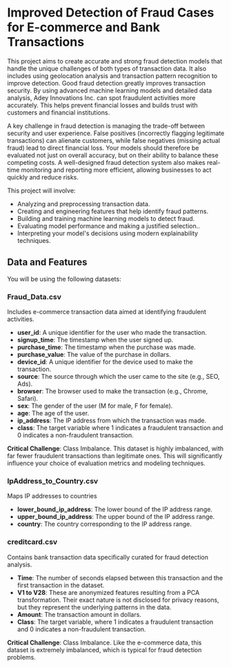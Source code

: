 # Improved Detection of Fraud Cases for E-commerce and Bank Transactions

This project aims to create accurate and strong fraud detection models that handle the unique challenges of both types of transaction data. It also includes using geolocation analysis and transaction pattern recognition to improve detection. Good fraud detection greatly improves transaction security. By using advanced machine learning models and detailed data analysis, Adey Innovations Inc. can spot fraudulent activities more accurately. This helps prevent financial losses and builds trust with customers and financial institutions.

A key challenge in fraud detection is managing the trade-off between security and user experience. False positives (incorrectly flagging legitimate transactions) can alienate customers, while false negatives (missing actual fraud) lead to direct financial loss. Your models should therefore be evaluated not just on overall accuracy, but on their ability to balance these competing costs. A well-designed fraud detection system also makes real-time monitoring and reporting more efficient, allowing businesses to act quickly and reduce risks.

This project will involve:

*   Analyzing and preprocessing transaction data.
*   Creating and engineering features that help identify fraud patterns.
*   Building and training machine learning models to detect fraud.
*   Evaluating model performance and making a justified selection..
*   Interpreting your model's decisions using modern explainability techniques.

## Data and Features

You will be using the following datasets:

### Fraud_Data.csv

Includes e-commerce transaction data aimed at identifying fraudulent activities.

*   **user_id**: A unique identifier for the user who made the transaction.
*   **signup_time**: The timestamp when the user signed up.
*   **purchase_time**: The timestamp when the purchase was made.
*   **purchase_value**: The value of the purchase in dollars.
*   **device_id**: A unique identifier for the device used to make the transaction.
*   **source**: The source through which the user came to the site (e.g., SEO, Ads).
*   **browser**: The browser used to make the transaction (e.g., Chrome, Safari).
*   **sex**: The gender of the user (M for male, F for female).
*   **age**: The age of the user.
*   **ip_address**: The IP address from which the transaction was made.
*   **class**: The target variable where 1 indicates a fraudulent transaction and 0 indicates a non-fraudulent transaction.

**Critical Challenge**: Class Imbalance. This dataset is highly imbalanced, with far fewer fraudulent transactions than legitimate ones. This will significantly influence your choice of evaluation metrics and modeling techniques.

### IpAddress_to_Country.csv

Maps IP addresses to countries

*   **lower_bound_ip_address**: The lower bound of the IP address range.
*   **upper_bound_ip_address**: The upper bound of the IP address range.
*   **country**: The country corresponding to the IP address range.

### creditcard.csv

Contains bank transaction data specifically curated for fraud detection analysis.

*   **Time**: The number of seconds elapsed between this transaction and the first transaction in the dataset.
*   **V1 to V28**: These are anonymized features resulting from a PCA transformation. Their exact nature is not disclosed for privacy reasons, but they represent the underlying patterns in the data.
*   **Amount**: The transaction amount in dollars.
*   **Class**: The target variable, where 1 indicates a fraudulent transaction and 0 indicates a non-fraudulent transaction.

**Critical Challenge**: Class Imbalance. Like the e-commerce data, this dataset is extremely imbalanced, which is typical for fraud detection problems. 